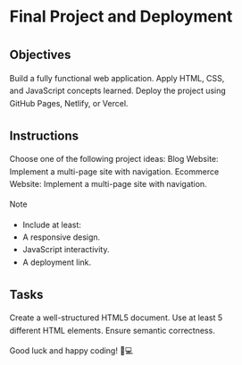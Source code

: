 # Final Project and Deployment

## Objectives
Build a fully functional web application.
Apply HTML, CSS, and JavaScript concepts learned.
Deploy the project using GitHub Pages, Netlify, or Vercel.

## Instructions
Choose one of the following project ideas:
Blog Website: Implement a multi-page site with navigation.
Ecommerce Website: Implement a multi-page site with navigation.

>[!NOTE]
> - Include at least:
> - A responsive design.
> - JavaScript interactivity.
> - A deployment link.

## Tasks

Create a well-structured HTML5 document.
Use at least 5 different HTML elements.
Ensure semantic correctness.

Good luck and happy coding! 🚀💻
<!DOCTYPE html>
<html lang="en">
<head>
    <meta charset="UTF-8">
    <meta name="viewport" content="width=device-width, initial-scale=1.0">
    <title>TechInsights Blog</title>
    <style>
        /* CSS Reset */
        * {
            margin: 0;
            padding: 0;
            box-sizing: border-box;
        }

        /* Variables */
        :root {
            --primary-color: #3498db;
            --secondary-color: #2c3e50;
            --text-color: #333;
            --bg-color: #f9f9f9;
            --card-bg: #ffffff;
            --header-bg: #ffffff;
            --footer-bg: #2c3e50;
            --footer-text: #ecf0f1;
        }

        /* Dark Mode Variables */
        .dark-mode {
            --primary-color: #3498db;
            --secondary-color: #34495e;
            --text-color: #ecf0f1;
            --bg-color: #1a1a1a;
            --card-bg: #2c2c2c;
            --header-bg: #2c2c2c;
            --footer-bg: #34495e;
            --footer-text: #ecf0f1;
        }

        body {
            font-family: 'Segoe UI', Tahoma, Geneva, Verdana, sans-serif;
            line-height: 1.6;
            color: var(--text-color);
            background-color: var(--bg-color);
            transition: background-color 0.3s ease, color 0.3s ease;
        }

        a {
            text-decoration: none;
            color: var(--primary-color);
        }

        /* Header Styles */
        header {
            background-color: var(--header-bg);
            box-shadow: 0 2px 5px rgba(0, 0, 0, 0.1);
            position: sticky;
            top: 0;
            z-index: 100;
            transition: background-color 0.3s ease;
        }

        .navbar {
            display: flex;
            justify-content: space-between;
            align-items: center;
            padding: 1rem 5%;
            max-width: 1200px;
            margin: 0 auto;
        }

        .logo {
            font-size: 1.5rem;
            font-weight: 700;
            color: var(--primary-color);
        }

        .nav-links {
            display: flex;
            list-style: none;
        }

        .nav-links li {
            margin-left: 2rem;
        }

        .nav-links a {
            color: var(--text-color);
            font-weight: 500;
            transition: color 0.3s ease;
        }

        .nav-links a:hover {
            color: var(--primary-color);
        }

        .mobile-menu-btn {
            display: none;
            background: none;
            border: none;
            font-size: 1.5rem;
            color: var(--text-color);
            cursor: pointer;
        }

        /* Hero Section */
        .hero {
            background: linear-gradient(135deg, var(--primary-color), var(--secondary-color));
            color: white;
            padding: 5rem 5%;
            text-align: center;
        }

        .hero h1 {
            font-size: 2.5rem;
            margin-bottom: 1rem;
        }

        .hero p {
            font-size: 1.2rem;
            max-width: 700px;
            margin: 0 auto 2rem;
        }

        .search-container {
            max-width: 500px;
            margin: 0 auto;
            position: relative;
        }

        .search-input {
            width: 100%;
            padding: 0.8rem 1rem;
            border-radius: 30px;
            border: none;
            font-size: 1rem;
        }

        .search-results {
            position: absolute;
            top: 100%;
            left: 0;
            right: 0;
            background: var(--card-bg);
            border-radius: 5px;
            box-shadow: 0 4px 10px rgba(0, 0, 0, 0.1);
            margin-top: 0.5rem;
            display: none;
            max-height: 300px;
            overflow-y: auto;
            z-index: 10;
        }

        .search-results.active {
            display: block;
        }

        .search-result-item {
            padding: 0.8rem 1rem;
            cursor: pointer;
            transition: background-color 0.2s ease;
        }

        .search-result-item:hover {
            background-color: rgba(0, 0, 0, 0.05);
        }

        /* Main Content */
        main {
            max-width: 1200px;
            margin: 3rem auto;
            padding: 0 5%;
        }

        .section-title {
            font-size: 2rem;
            margin-bottom: 2rem;
            color: var(--text-color);
            position: relative;
            padding-bottom: 0.5rem;
        }

        .section-title::after {
            content: '';
            position: absolute;
            bottom: 0;
            left: 0;
            width: 100px;
            height: 3px;
            background-color: var(--primary-color);
        }

        /* Featured Posts */
        .featured-posts {
            margin-bottom: 4rem;
        }

        .featured-grid {
            display: grid;
            grid-template-columns: repeat(auto-fit, minmax(300px, 1fr));
            gap: 2rem;
        }

        .featured-card {
            background-color: var(--card-bg);
            border-radius: 10px;
            overflow: hidden;
            box-shadow: 0 4px 10px rgba(0, 0, 0, 0.1);
            transition: transform 0.3s ease, box-shadow 0.3s ease;
        }

        .featured-card:hover {
            transform: translateY(-5px);
            box-shadow: 0 10px 20px rgba(0, 0, 0, 0.15);
        }

        .card-img {
            width: 100%;
            height: 200px;
            object-fit: cover;
        }

        .card-content {
            padding: 1.5rem;
        }

        .post-category {
            display: inline-block;
            background-color: var(--primary-color);
            color: white;
            padding: 0.3rem 0.8rem;
            border-radius: 30px;
            font-size: 0.8rem;
            margin-bottom: 1rem;
        }

        .post-title {
            font-size: 1.5rem;
            margin-bottom: 0.8rem;
            color: var(--text-color);
        }

        .post-excerpt {
            margin-bottom: 1.5rem;
            color: var(--text-color);
        }

        .post-meta {
            font-size: 0.9rem;
            color: #777;
            display: flex;
            align-items: center;
        }

        .post-date {
            margin-right: 1rem;
        }

        /* Recent Posts */
        .recent-posts {
            margin-bottom: 4rem;
        }

        .post-grid {
            display: grid;
            grid-template-columns: repeat(auto-fit, minmax(300px, 1fr));
            gap: 2rem;
        }

        .post-card {
            background-color: var(--card-bg);
            border-radius: 10px;
            overflow: hidden;
            box-shadow: 0 4px 10px rgba(0, 0, 0, 0.1);
            transition: transform 0.3s ease, box-shadow 0.3s ease;
        }

        .post-card:hover {
            transform: translateY(-5px);
            box-shadow: 0 10px 20px rgba(0, 0, 0, 0.15);
        }

        /* Newsletter */
        .newsletter {
            background-color: var(--card-bg);
            padding: 3rem;
            border-radius: 10px;
            text-align: center;
            box-shadow: 0 4px 10px rgba(0, 0, 0, 0.1);
        }

        .newsletter h2 {
            margin-bottom: 1rem;
            color: var(--text-color);
        }

        .newsletter p {
            margin-bottom: 2rem;
            max-width: 600px;
            margin-left: auto;
            margin-right: auto;
            color: var(--text-color);
        }

        .newsletter-form {
            display: flex;
            max-width: 500px;
            margin: 0 auto;
        }

        .newsletter-input {
            flex: 1;
            padding: 0.8rem 1rem;
            border: 1px solid #ddd;
            border-radius: 5px 0 0 5px;
            font-size: 1rem;
        }

        .newsletter-btn {
            background-color: var(--primary-color);
            color: white;
            border: none;
            padding: 0 1.5rem;
            border-radius: 0 5px 5px 0;
            cursor: pointer;
            transition: background-color 0.3s ease;
        }

        .newsletter-btn:hover {
            background-color: #2980b9;
        }

        /* Footer */
        footer {
            background-color: var(--footer-bg);
            color: var(--footer-text);
            padding: 3rem 5%;
        }

        .footer-content {
            max-width: 1200px;
            margin: 0 auto;
            display: grid;
            grid-template-columns: repeat(auto-fit, minmax(200px, 1fr));
            gap: 2rem;
        }

        .footer-logo {
            font-size: 1.5rem;
            font-weight: 700;
            margin-bottom: 1rem;
        }

        .footer-links h3 {
            margin-bottom: 1.5rem;
            font-size: 1.2rem;
        }

        .footer-links ul {
            list-style: none;
        }

        .footer-links li {
            margin-bottom: 0.8rem;
        }

        .footer-links a {
            color: var(--footer-text);
            transition: color 0.3s ease;
        }

        .footer-links a:hover {
            color: var(--primary-color);
        }

        .social-links {
            display: flex;
            gap: 1rem;
        }

        .social-links a {
            color: var(--footer-text);
            font-size: 1.5rem;
            transition: color 0.3s ease;
        }

        .social-links a:hover {
            color: var(--primary-color);
        }

        .footer-bottom {
            max-width: 1200px;
            margin: 2rem auto 0;
            padding-top: 2rem;
            border-top: 1px solid rgba(255, 255, 255, 0.1);
            text-align: center;
        }

        /* Theme Toggle */
        .theme-toggle {
            background: none;
            border: none;
            color: var(--text-color);
            font-size: 1.2rem;
            cursor: pointer;
            margin-left: 1.5rem;
            display: flex;
            align-items: center;
        }

        /* Responsive Styles */
        @media (max-width: 768px) {
            .nav-links {
                position: fixed;
                top: 70px;
                left: 0;
                right: 0;
                background-color: var(--header-bg);
                flex-direction: column;
                align-items: center;
                padding: 2rem;
                clip-path: circle(0% at 100% 0);
                transition: clip-path 0.5s ease;
            }

            .nav-links.active {
                clip-path: circle(150% at 100% 0);
            }

            .nav-links li {
                margin: 1rem 0;
            }

            .mobile-menu-btn {
                display: block;
            }

            .hero h1 {
                font-size: 2rem;
            }

            .newsletter {
                padding: 2rem 1rem;
            }

            .newsletter-form {
                flex-direction: column;
            }

            .newsletter-input {
                border-radius: 5px;
                margin-bottom: 1rem;
            }

            .newsletter-btn {
                border-radius: 5px;
                padding: 0.8rem;
            }
        }
    </style>
</head>
<body>
    <header>
        <nav class="navbar">
            <a href="index.html" class="logo">TechInsights</a>
            <ul class="nav-links">
                <li><a href="index.html" class="active">Home</a></li>
                <li><a href="blog.html">Blog</a></li>
                <li><a href="about.html">About</a></li>
                <li><a href="contact.html">Contact</a></li>
            </ul>
            <button class="theme-toggle" aria-label="Toggle Dark Mode">
                🌙
            </button>
            <button class="mobile-menu-btn" aria-label="Toggle Menu">
                ☰
            </button>
        </nav>
    </header>

    <section class="hero">
        <h1>TechInsights Blog</h1>
        <p>Stay updated with the latest in technology, programming, and digital innovation</p>
        <div class="search-container">
            <input type="text" class="search-input" placeholder="Search for articles...">
            <div class="search-results">
                <!-- Search results will appear here -->
            </div>
        </div>
    </section>

    <main>
        <section class="featured-posts">
            <h2 class="section-title">Featured Posts</h2>
            <div class="featured-grid">
                <article class="featured-card">
                    <img src="/api/placeholder/800/500" alt="Web Development" class="card-img">
                    <div class="card-content">
                        <span class="post-category">Web Development</span>
                        <h3 class="post-title">The Future of Front-End Development in 2025</h3>
                        <p class="post-excerpt">Explore the latest trends and technologies shaping the future of front-end development in 2025.</p>
                        <div class="post-meta">
                            <span class="post-date">May 10, 2025</span>
                            <span class="post-author">By Alex Johnson</span>
                        </div>
                    </div>
                </article>
                <article class="featured-card">
                    <img src="/api/placeholder/800/500" alt="Artificial Intelligence" class="card-img">
                    <div class="card-content">
                        <span class="post-category">AI</span>
                        <h3 class="post-title">How AI is Transforming Software Development</h3>
                        <p class="post-excerpt">Discover how artificial intelligence is revolutionizing the way we build and maintain software applications.</p>
                        <div class="post-meta">
                            <span class="post-date">May 8, 2025</span>
                            <span class="post-author">By Sarah Chen</span>
                        </div>
                    </div>
                </article>
                <article class="featured-card">
                    <img src="/api/placeholder/800/500" alt="Cybersecurity" class="card-img">
                    <div class="card-content">
                        <span class="post-category">Security</span>
                        <h3 class="post-title">Essential Cybersecurity Practices for Developers</h3>
                        <p class="post-excerpt">Learn the most important security practices every developer should implement in their projects.</p>
                        <div class="post-meta">
                            <span class="post-date">May 5, 2025</span>
                            <span class="post-author">By Michael Roberts</span>
                        </div>
                    </div>
                </article>
            </div>
        </section>

        <section class="recent-posts">
            <h2 class="section-title">Recent Posts</h2>
            <div class="post-grid">
                <article class="post-card">
                    <img src="/api/placeholder/800/500" alt="Cloud Computing" class="card-img">
                    <div class="card-content">
                        <span class="post-category">Cloud</span>
                        <h3 class="post-title">Optimizing Cloud Infrastructure for Performance</h3>
                        <p class="post-excerpt">Tips and strategies for improving the performance of your cloud infrastructure.</p>
                        <div class="post-meta">
                            <span class="post-date">May 3, 2025</span>
                            <span class="post-author">By David Kim</span>
                        </div>
                    </div>
                </article>
                <article class="post-card">
                    <img src="/api/placeholder/800/500" alt="Mobile Development" class="card-img">
                    <div class="card-content">
                        <span class="post-category">Mobile</span>
                        <h3 class="post-title">Cross-Platform vs. Native Mobile Development</h3>
                        <p class="post-excerpt">Analyzing the pros and cons of cross-platform and native mobile development approaches.</p>
                        <div class="post-meta">
                            <span class="post-date">April 30, 2025</span>
                            <span class="post-author">By Emily Wilson</span>
                        </div>
                    </div>
                </article>
                <article class="post-card">
                    <img src="/api/placeholder/800/500" alt="DevOps" class="card-img">
                    <div class="card-content">
                        <span class="post-category">DevOps</span>
                        <h3 class="post-title">Implementing CI/CD Pipelines for Small Teams</h3>
                        <p class="post-excerpt">How small development teams can benefit from continuous integration and deployment practices.</p>
                        <div class="post-meta">
                            <span class="post-date">April 28, 2025</span>
                            <span class="post-author">By Jake Martinez</span>
                        </div>
                    </div>
                </article>
            </div>
        </section>

        <section class="newsletter">
            <h2>Subscribe to Our Newsletter</h2>
            <p>Get the latest tech insights, tutorials, and news delivered directly to your inbox.</p>
            <form class="newsletter-form" id="newsletter-form">
                <input type="email" class="newsletter-input" placeholder="Enter your email address" required>
                <button type="submit" class="newsletter-btn">Subscribe</button>
            </form>
        </section>
    </main>

    <footer>
        <div class="footer-content">
            <div class="footer-links">
                <h3 class="footer-logo">TechInsights</h3>
                <p>Delivering high-quality content on technology, programming, and digital transformation.</p>
                <div class="social-links">
                    <a href="#" aria-label="Twitter">T</a>
                    <a href="#" aria-label="Facebook">F</a>
                    <a href="#" aria-label="LinkedIn">L</a>
                    <a href="#" aria-label="GitHub">G</a>
                </div>
            </div>
            <div class="footer-links">
                <h3>Navigation</h3>
                <ul>
                    <li><a href="index.html">Home</a></li>
                    <li><a href="blog.html">Blog</a></li>
                    <li><a href="about.html">About</a></li>
                    <li><a href="contact.html">Contact</a></li>
                </ul>
            </div>
            <div class="footer-links">
                <h3>Categories</h3>
                <ul>
                    <li><a href="#">Web Development</a></li>
                    <li><a href="#">Artificial Intelligence</a></li>
                    <li><a href="#">Cybersecurity</a></li>
                    <li><a href="#">Cloud Computing</a></li>
                </ul>
            </div>
            <div class="footer-links">
                <h3>Legal</h3>
                <ul>
                    <li><a href="#">Privacy Policy</a></li>
                    <li><a href="#">Terms of Service</a></li>
                    <li><a href="#">Cookie Policy</a></li>
                </ul>
            </div>
        </div>
        <div class="footer-bottom">
            <p>&copy; 2025 TechInsights Blog. All rights reserved.</p>
        </div>
    </footer>

    <script>
        // Theme Toggle Functionality
        const themeToggle = document.querySelector('.theme-toggle');
        const body = document.body;

        // Check for saved theme preference
        if (localStorage.getItem('theme') === 'dark') {
            body.classList.add('dark-mode');
            themeToggle.textContent = '☀️';
        }

        themeToggle.addEventListener('click', () => {
            body.classList.toggle('dark-mode');
            
            if (body.classList.contains('dark-mode')) {
                localStorage.setItem('theme', 'dark');
                themeToggle.textContent = '☀️';
            } else {
                localStorage.setItem('theme', 'light');
                themeToggle.textContent = '🌙';
            }
        });

        // Mobile Menu Toggle
        const mobileMenuBtn = document.querySelector('.mobile-menu-btn');
        const navLinks = document.querySelector('.nav-links');

        mobileMenuBtn.addEventListener('click', () => {
            navLinks.classList.toggle('active');
            mobileMenuBtn.textContent = navLinks.classList.contains('active') ? '✕' : '☰';
        });

        // Search Functionality
        const searchInput = document.querySelector('.search-input');
        const searchResults = document.querySelector('.search-results');

        // Sample blog posts data
        const blogPosts = [
            { title: 'The Future of Front-End Development in 2025', category: 'Web Development' },
            { title: 'How AI is Transforming Software Development', category: 'AI' },
            { title: 'Essential Cybersecurity Practices for Developers', category: 'Security' },
            { title: 'Optimizing Cloud Infrastructure for Performance', category: 'Cloud' },
            { title: 'Cross-Platform vs. Native Mobile Development', category: 'Mobile' },
            { title: 'Implementing CI/CD Pipelines for Small Teams', category: 'DevOps' },
            { title: 'JavaScript Frameworks Comparison 2025', category: 'Web Development' },
            { title: 'Database Selection Guide for Modern Applications', category: 'Backend' }
        ];

        searchInput.addEventListener('input', () => {
            const searchTerm = searchInput.value.toLowerCase().trim();
            
            if (searchTerm.length > 2) {
                const filteredPosts = blogPosts.filter(post => 
                    post.title.toLowerCase().includes(searchTerm) || 
                    post.category.toLowerCase().includes(searchTerm)
                );
                
                displaySearchResults(filteredPosts);
            } else {
                searchResults.innerHTML = '';
                searchResults.classList.remove('active');
            }
        });

        function displaySearchResults(results) {
            searchResults.innerHTML = '';
            
            if (results.length > 0) {
                results.forEach(post => {
                    const resultItem = document.createElement('div');
                    resultItem.classList.add('search-result-item');
                    resultItem.innerHTML = `
                        <h4>${post.title}</h4>
                        <span>${post.category}</span>
                    `;
                    searchResults.appendChild(resultItem);
                    
                    resultItem.addEventListener('click', () => {
                        // For demo purposes, just clear the search
                        searchInput.value = '';
                        searchResults.classList.remove('active');
                    });
                });
                
                searchResults.classList.add('active');
            } else {
                const noResults = document.createElement('div');
                noResults.classList.add('search-result-item');
                noResults.textContent = 'No results found';
                searchResults.appendChild(noResults);
                searchResults.classList.add('active');
            }
        }

        // Newsletter Form Submission
        const newsletterForm = document.getElementById('newsletter-form');
        
        newsletterForm.addEventListener('submit', (e) => {
            e.preventDefault();
            const emailInput = newsletterForm.querySelector('.newsletter-input');
            
            if (emailInput.value) {
                // In a real application, this would send the email to a server
                alert(`Thank you for subscribing with ${emailInput.value}!`);
                emailInput.value = '';
            }
        });

        // Close search results when clicking outside
        document.addEventListener('click', (e) => {
            if (!e.target.closest('.search-container')) {
                searchResults.classList.remove('active');
            }
        });
    </script>
</body>
</html>
